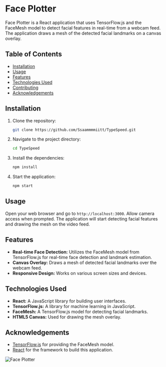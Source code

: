 # Face Plotter

Face Plotter is a React application that uses TensorFlow.js and the FaceMesh model to detect facial features in real-time from a webcam feed. The application draws a mesh of the detected facial landmarks on a canvas overlay.

## Table of Contents

- [Installation](#installation)
- [Usage](#usage)
- [Features](#features)
- [Technologies Used](#technologies-used)
- [Contributing](#contributing)
- [Acknowledgements](#acknowledgements)

## Installation

1. Clone the repository:
    ```bash
    git clone https://github.com/Ssaammmmiitt/TypeSpeed.git
    ```

2. Navigate to the project directory:
    ```bash
    cd TypeSpeed
    ```

3. Install the dependencies:
    ```bash
    npm install
    ```

4. Start the application:
    ```bash
    npm start
    ```

## Usage

Open your web browser and go to `http://localhost:3000`. Allow camera access when prompted. The application will start detecting facial features and drawing the mesh on the video feed.

## Features

- **Real-time Face Detection:** Utilizes the FaceMesh model from TensorFlow.js for real-time face detection and landmark estimation.
- **Canvas Overlay:** Draws a mesh of detected facial landmarks over the webcam feed.
- **Responsive Design:** Works on various screen sizes and devices.

## Technologies Used

- **React:** A JavaScript library for building user interfaces.
- **TensorFlow.js:** A library for machine learning in JavaScript.
- **FaceMesh:** A TensorFlow.js model for detecting facial landmarks.
- **HTML5 Canvas:** Used for drawing the mesh overlay.

## Acknowledgements

- [TensorFlow.js](https://www.tensorflow.org/js) for providing the FaceMesh model.
- [React](https://reactjs.org/) for the framework to build this application.

![Face Plotter](https://github.com/Ssaammmmiitt/FacePlotter/assets/149798380/763627cc-5e91-43c2-be98-b043a5ed7382)
